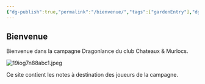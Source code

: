 ```yaml
---
{"dg-publish":true,"permalink":"/bienvenue/","tags":["gardenEntry"],"dgShowInlineTitle":true}
---
```


## Bienvenue

Bienvenue dans la campagne Dragonlance du club Chateaux & Murlocs.

![19iog7n88abc1.jpeg](/img/user/assets/19iog7n88abc1.jpeg)

Ce site contient les notes à destination des joueurs de la campagne.